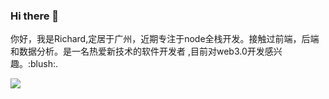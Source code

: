 ### Hi there 👋

<p>
你好，我是Richard,定居于广州，近期专注于node全栈开发。接触过前端，后端和数据分析。是一名热爱新技术的软件开发者
,目前对web3.0开发感兴趣。:blush:.
</p>
<img src="https://github-readme-stats.vercel.app/api/top-langs?username=huangfugui00"/>
